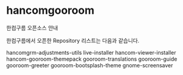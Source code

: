 # hancomgooroom
한컴구름 오픈소스 안내

한컴구름에서 오픈한 Repository 리스트는 다음과 같습니다.

hancomgrm-adjustments-utils
live-installer
hancom-viewer-installer
hancom-gooroom-themepack
gooroom-translations
gooroom-guide
gooroom-greeter
gooroom-bootsplash-theme
gnome-screensaver
